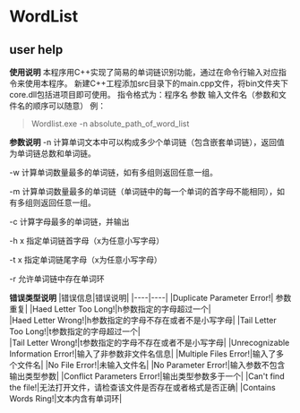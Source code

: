 # WordList
## user help
**使用说明**
本程序用C++实现了简易的单词链识别功能，通过在命令行输入对应指令来使用本程序。
新建C++工程添加src目录下的main.cpp文件，将bin文件夹下core.dll包括进项目即可使用。
指令格式为：程序名 参数 输入文件名（参数和文件名的顺序可以随意）
例：
> Wordlist.exe -n absolute_path_of_word_list

**参数说明**
-n 计算单词文本中可以构成多少个单词链（包含嵌套单词链），返回值为单词链总数和单词链。

-w 计算单词数量最多的单词链，如有多组则返回任意一组。

-m 计算单词数量最多的单词链（单词链中的每一个单词的首字母不能相同），如有多组则返回任意一组。

-c 计算字母最多的单词链，并输出

-h x 指定单词链首字母（x为任意小写字母）

-t x 指定单词链尾字母（x为任意小写字母）

-r 允许单词链中存在单词环

**错误类型说明**
|错误信息|错误说明|
|----|----|
|Duplicate Parameter Error!| 参数重复|
|Haed Letter Too Long!|h参数指定的字母超过一个|      
|Haed Letter Wrong!|h参数指定的字母不存在或者不是小写字母|
|Tail Letter Too Long!|t参数指定的字母超过一个|      
|Tail Letter Wrong!|t参数指定的字母不存在或者不是小写字母|
|Unrecognizable Information Error!|输入了非参数非文件名信息|
|Multiple Files Error!|输入了多个文件名|
|No File Error!|未输入文件名|
|No Parameter Error!|输入参数不包含输出类型参数|
|Conflict Parameters Error!|输出类型参数多于一个|
|Can't find the file!|无法打开文件，请检查该文件是否存在或者格式是否正确|
|Contains Words Ring!|文本内含有单词环|
